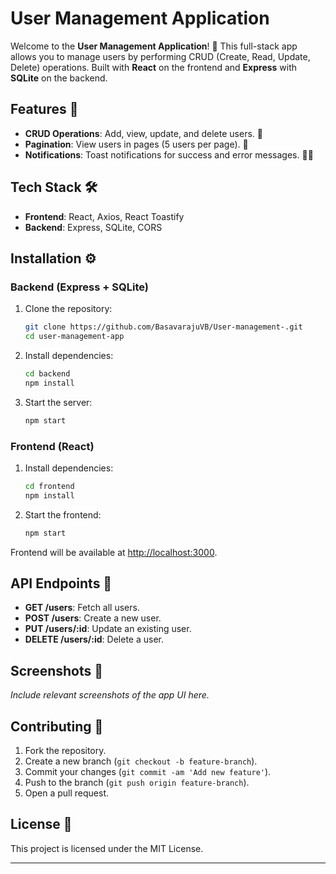 # User Management Application

Welcome to the **User Management Application**! 🎉 This full-stack app allows you to manage users by performing CRUD (Create, Read, Update, Delete) operations. Built with **React** on the frontend and **Express** with **SQLite** on the backend.

## Features 🚀

- **CRUD Operations**: Add, view, update, and delete users. 📝
- **Pagination**: View users in pages (5 users per page). 📑
- **Notifications**: Toast notifications for success and error messages. 🎉❌

## Tech Stack 🛠️

- **Frontend**: React, Axios, React Toastify
- **Backend**: Express, SQLite, CORS

## Installation ⚙️

### Backend (Express + SQLite)

1. Clone the repository:
   ```bash
   git clone https://github.com/BasavarajuVB/User-management-.git
   cd user-management-app
   ```

2. Install dependencies:
   ```bash
   cd backend
   npm install
   ```

3. Start the server:
   ```bash
   npm start
   ```

### Frontend (React)

1. Install dependencies:
   ```bash
   cd frontend
   npm install
   ```

2. Start the frontend:
   ```bash
   npm start
   ```

Frontend will be available at [http://localhost:3000](http://localhost:3000).

## API Endpoints 📡

- **GET /users**: Fetch all users.
- **POST /users**: Create a new user.
- **PUT /users/:id**: Update an existing user.
- **DELETE /users/:id**: Delete a user.

## Screenshots 📸

*Include relevant screenshots of the app UI here.*

## Contributing 🤝

1. Fork the repository.
2. Create a new branch (`git checkout -b feature-branch`).
3. Commit your changes (`git commit -am 'Add new feature'`).
4. Push to the branch (`git push origin feature-branch`).
5. Open a pull request.

## License 📜

This project is licensed under the MIT License.

---
